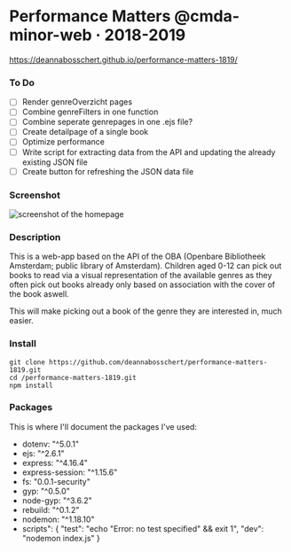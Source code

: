 # Performance Matters @cmda-minor-web · 2018-2019
https://deannabosschert.github.io/performance-matters-1819/

### To Do
- [ ] Render genreOverzicht pages
- [ ] Combine genreFilters in one function
- [ ] Combine seperate genrepages in one .ejs file?
- [ ] Create detailpage of a single book
- [ ] Optimize performance
- [ ] Write script for extracting data from the API and updating the already existing JSON file
- [ ] Create button for refreshing the JSON data file

### Screenshot
![screenshot of the homepage](https://d2mxuefqeaa7sj.cloudfront.net/s_5BF35D1240A6D563DE719889CCC922379A8F175CC8108DCC3210A213401458E4_1552645370415_Screenshot+2019-03-15+at+11.21.47.png)


### Description
This is a web-app based on the API of the OBA (Openbare Bibliotheek Amsterdam; public library of Amsterdam).
Children aged 0-12 can pick out books to read via a visual representation of the available genres as they often pick out books already only based on association with the cover of the book aswell.

This will make picking out a book of the genre they are interested in, much easier.

###  Install
`git clone https://github.com/deannabosschert/performance-matters-1819.git`  
`cd /performance-matters-1819.git`  
`npm install`  

### Packages
This is where I'll document the packages I've used:
* dotenv: "^5.0.1"  
* ejs: "^2.6.1"  
* express: "^4.16.4"  
* express-session: "^1.15.6"  
* fs: "0.0.1-security"  
* gyp: "^0.5.0"  
* node-gyp: "^3.6.2"  
* rebuild: "^0.1.2"
* nodemon: "^1.18.10"  
* scripts": {
    "test": "echo \"Error: no test specified\" && exit 1",
    "dev": "nodemon index.js"
  }




<!-- Add a link to your live demo in Github Pages 🌐-->

<!-- ☝️ replace this description with a description of your own work -->

<!-- Add a nice image here at the end of the week, showing off your shiny frontend 📸 -->

<!-- Maybe a table of contents here? 📚 -->

<!-- How about a section that describes how to install this project? 🤓 -->

<!-- ...but how does one use this project? What are its features 🤔 -->

<!-- What external data source is featured in your project and what are its properties 🌠 -->

<!-- Maybe a checklist of done stuff and stuff still on your wishlist? ✅ -->

<!-- How about a license here? 📜 (or is it a licence?) 🤷 -->
